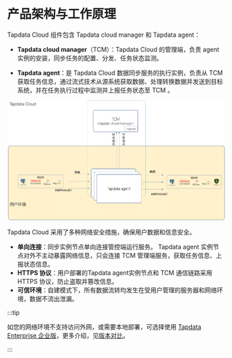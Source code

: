 # 产品架构与工作原理

Tapdata Cloud 组件包含 Tapdata cloud manager 和 Tapdata agent：

* **Tapdata cloud manager**（TCM）：Tapdata Cloud 的管理端，负责 agent 实例的安装，同步任务的配置、分发、任务状态监测。

* **Tapdata agent**：是 Tapdata Cloud 数据同步服务的执行实例，负责从 TCM 获取任务信息，通过流式技术从源系统获取数据、处理转换数据并发送到目标系统，并在任务执行过程中监测并上报任务状态至 TCM 。

![](../images/architecture.png)



Tapdata Cloud 采用了多种网络安全措施，确保用户数据和信息安全。

* **单向连接**：同步实例节点单向连接管控端运行服务。 Tapdata agent 实例节点对外不主动暴露网络信息，只会连接 TCM 管理端服务，获取任务信息、上报状态信息。
* **HTTPS 协议**：用户部署的Tapdata agent实例节点和 TCM 通信链路采用 HTTPS 协议，防止盗取并篡改信息。
* **可信环境**：自建模式下，所有数据流转均发生在受用户管理的服务器和网络环境，数据不流出泄漏。



:::tip

如您的网络环境不支持访问外网，或需要本地部署，可选择使用 [Tapdata Enterprise 企业版](https://tapdata.net/tapdata-enterprise.html)，更多介绍，见[版本对比](https://tapdata.net/pricing.html)。

:::
